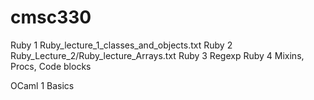 # cmsc330

Ruby 1 Ruby_lecture_1_classes_and_objects.txt
Ruby 2 Ruby_Lecture_2/Ruby_lecture_Arrays.txt
Ruby 3 Regexp
Ruby 4 Mixins, Procs, Code blocks

OCaml 1 Basics
